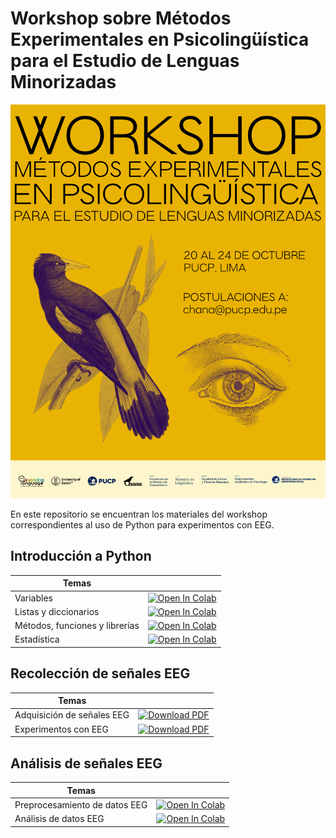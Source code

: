 # Workshop sobre Métodos Experimentales en Psicolingüística para el Estudio de Lenguas Minorizadas

![logo](https://raw.githubusercontent.com/neuropucp/neuroling-workshop/main/res/call.png)

En este repositorio se encuentran los materiales del workshop correspondientes al uso de Python para experimentos con EEG.

## Introducción a Python

| Temas  |  |
| - | --- | 
| Variables | [![Open In Colab](https://colab.research.google.com/assets/colab-badge.svg)](https://colab.research.google.com/github/neuropucp/Coding-Tutorials/blob/master/Python/Variables.ipynb)|
| Listas y diccionarios | [![Open In Colab](https://colab.research.google.com/assets/colab-badge.svg)](https://colab.research.google.com/github/neuropucp/Coding-Tutorials/blob/master/Python/ListasYDiccionarios.ipynb)|
| Métodos, funciones y librerías | [![Open In Colab](https://colab.research.google.com/assets/colab-badge.svg)](https://colab.research.google.com/github/neuropucp/Coding-Tutorials/blob/master/Python/MetodosFuncionesYLibrerias.ipynb)|
| Estadística | [![Open In Colab](https://colab.research.google.com/assets/colab-badge.svg)](https://colab.research.google.com/github/neuropucp/Coding-Tutorials/blob/master/Python/Estadistica.ipynb)|

## Recolección de señales EEG

| Temas  |  |
| - | --- | 
| Adquisición de señales EEG | [![Download PDF](https://img.shields.io/badge/Download-PDF-red)](https://github.com/neuropucp/neuroling-workshop/blob/main/eeg-data-collection/eeg-data-acquisition.pdf?raw=true)|
| Experimentos con EEG |  [![Download PDF](https://img.shields.io/badge/Download-PDF-red)](https://github.com/neuropucp/neuroling-workshop/blob/main/eeg-data-collection/eeg-experiments.pdf?raw=true)|

## Análisis de señales EEG

| Temas  |  |
| - | --- | 
| Preprocesamiento de datos EEG | [![Open In Colab](https://colab.research.google.com/assets/colab-badge.svg)]()|
| Análisis de datos EEG | [![Open In Colab](https://colab.research.google.com/assets/colab-badge.svg)]()|